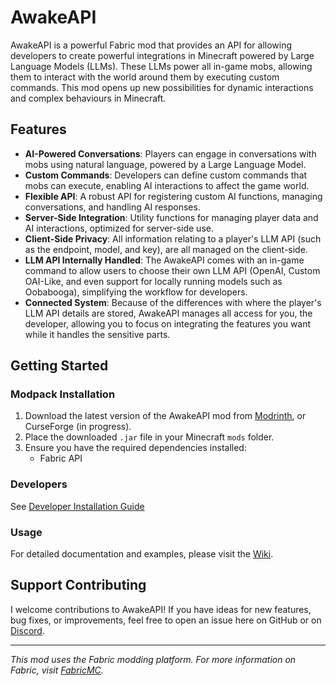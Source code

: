# AwakeAPI

AwakeAPI is a powerful Fabric mod that provides an API for allowing developers to create powerful integrations in Minecraft powered by Large Language Models (LLMs). These LLMs power all in-game mobs, allowing them to interact with the world around them by executing custom commands. This mod opens up new possibilities for dynamic interactions and complex behaviours in Minecraft.

## Features

- **AI-Powered Conversations**: Players can engage in conversations with mobs using natural language, powered by a Large Language Model.
- **Custom Commands**: Developers can define custom commands that mobs can execute, enabling AI interactions to affect the game world.
- **Flexible API**: A robust API for registering custom AI functions, managing conversations, and handling AI responses.
- **Server-Side Integration**: Utility functions for managing player data and AI interactions, optimized for server-side use.
- **Client-Side Privacy**: All information relating to a player's LLM API (such as the endpoint, model, and key), are all managed on the client-side.
- **LLM API Internally Handled**: The AwakeAPI comes with an in-game command to allow users to choose their own LLM API (OpenAI, Custom OAI-Like, and even support for locally running models such as Oobabooga), simplifying the workflow for developers.
- **Connected System**: Because of the differences with where the player's LLM API details are stored, AwakeAPI manages all access for you, the developer, allowing you to focus on integrating the features you want while it handles the sensitive parts.

## Getting Started

### Modpack Installation

1. Download the latest version of the AwakeAPI mod from [Modrinth](https://modrinth.com/mod/awakeapi), or CurseForge (in progress).
2. Place the downloaded `.jar` file in your Minecraft `mods` folder.
3. Ensure you have the required dependencies installed:
    - Fabric API
  
### Developers
See [Developer Installation Guide](https://github.com/imsolum/awakeapi/wiki#installing-the-mod)

### Usage

For detailed documentation and examples, please visit the [Wiki](https://github.com/imsolum/awakeapi/wiki).

## Support Contributing

I welcome contributions to AwakeAPI! If you have ideas for new features, bug fixes, or improvements, feel free to open an issue here on GitHub or on [Discord](https://discord.gg/j9UXQsCqCD).

---

*This mod uses the Fabric modding platform. For more information on Fabric, visit [FabricMC](https://fabricmc.net/).*
